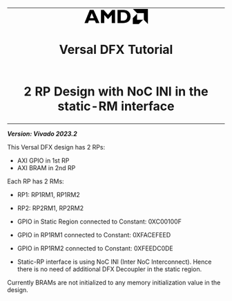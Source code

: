 ﻿<table>
 <tr>
   <td align="center"><img src="https://github.com/Xilinx/Image-Collateral/blob/main/xilinx-logo.png?raw=true" width="30%"/><h1>Versal DFX Tutorial</h1>
   </td>
 </tr>
 <tr>
 <td align="center"><h1>2 RP Design with NoC INI in the static-RM interface</h1>
 </td>
 </tr>
</table>
<b><i>Version: Vivado 2023.2</b></i><p>

This Versal DFX design has 2 RPs:
- AXI GPIO in 1st RP
- AXI BRAM in 2nd RP

Each RP has 2 RMs: 
- RP1: RP1RM1, RP1RM2
- RP2: RP2RM1, RP2RM2

- GPIO in Static Region connected to Constant: 0XC00100F
- GPIO in RP1RM1 connected to Constant: 0XFACEFEED
- GPIO in RP1RM2 connected to Constant: 0XFEEDC0DE

- Static-RP interface is using NoC INI (Inter NoC Interconnect).
  Hence there is no need of additional DFX Decoupler in the static region.

Currently BRAMs are not initialized to any memory initialization value in the design.

